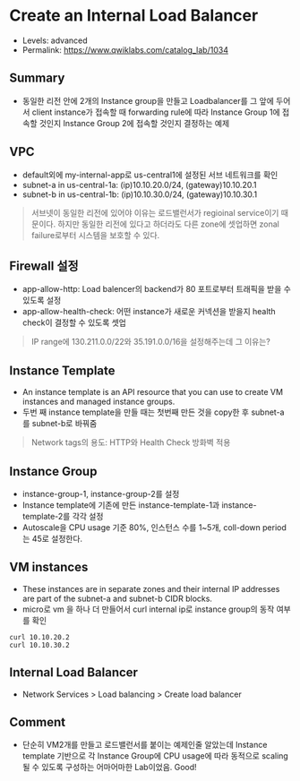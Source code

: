 # Create an Internal Load Balancer
- Levels: advanced
- Permalink: https://www.qwiklabs.com/catalog_lab/1034

## Summary
- 동일한 리전 안에 2개의 Instance group을 만들고 Loadbalancer를 그 앞에 두어서 client instance가 접속할 때 forwarding rule에 따라 Instance Group 1에 접속할 것인지 Instance Group 2에 접속할 것인지 결정하는 예제

## VPC
- default외에 my-internal-app로 us-central1에 설정된 서브 네트워크를 확인
- subnet-a in us-central-1a: (ip)10.10.20.0/24, (gateway)10.10.20.1
- subnet-b in us-central-1b: (ip)10.10.30.0/24, (gateway)10.10.30.1
> 서브넷이 동일한 리전에 있어야 이유는 로드밸런서가 regioinal service이기 때문이다. 하지만 동일한 리전에 있다고 하더라도 다른 zone에 셋업하면 zonal failure로부터 시스템을 보호할 수 있다.

## Firewall 설정
- app-allow-http: Load balencer의 backend가 80 포트로부터 트래픽을 받을 수 있도록 설정
- app-allow-health-check: 어떤 instance가 새로운 커넥션을 받을지 health check이 결정할 수 있도록 셋업
> IP range에 130.211.0.0/22와 35.191.0.0/16을 설정해주는데 그 이유는?

## Instance Template
- An instance template is an API resource that you can use to create VM instances and managed instance groups. 
- 두번 째 instance template을 만들 때는 첫번째 만든 것을 copy한 후 subnet-a를 subnet-b로 바꿔줌
> Network tags의 용도: HTTP와 Health Check 방화벽 적용

## Instance Group
- instance-group-1, instance-group-2를 설정
- Instance template에 기존에 만든 	instance-template-1과 	instance-template-2를 각각 설정
- Autoscale을 CPU usage 기준 80%, 인스턴스 수를 1~5개, coll-down period는 45로 설정한다.

## VM instances
- These instances are in separate zones and their internal IP addresses are part of the subnet-a and subnet-b CIDR blocks.
- micro로 vm 을 하나 더 만들어서 curl internal ip로 instance group의 동작 여부를 확인
~~~
curl 10.10.20.2
curl 10.10.30.2
~~~

## Internal Load Balancer
- Network Services > Load balancing > Create load balancer

## Comment
- 단순히 VM2개를 만들고 로드밸런서를 붙이는 예제인줄 알았는데 Instance template 기반으로 각 Instance Group에 CPU usage에 따라 동적으로 scaling 될 수 있도록 구성하는 어마어마한 Lab이었음. Good!

